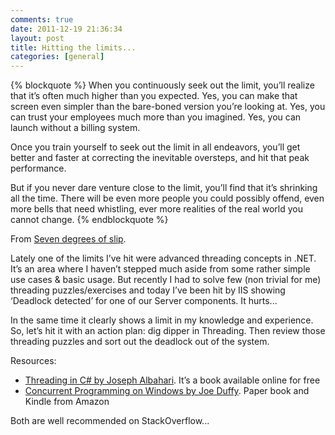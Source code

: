 ```yaml
---
comments: true
date: 2011-12-19 21:36:34
layout: post
title: Hitting the limits...
categories: [general]
---
```


{% blockquote %}
When you continuously seek out the limit, you’ll realize that it’s often much higher than you expected. Yes, you can make that screen even simpler than the bare-boned version you’re looking at. Yes, you can trust your employees much more than you imagined. Yes, you can launch without a billing system.

Once you train yourself to seek out the limit in all endeavors, you’ll get better and faster at correcting the inevitable oversteps, and hit that peak performance.

But if you never dare venture close to the limit, you’ll find that it’s shrinking all the time. There will be even more people you could possibly offend, even more bells that need whistling, ever more realities of the real world you cannot change.
{% endblockquote %}

From [Seven degrees of slip](http://37signals.com/svn/posts/3058-seven-degrees-of-slip).

Lately one of the limits I’ve hit were advanced threading concepts in .NET. It’s an area where I haven’t stepped much aside from some rather simple use cases & basic usage. But recently I had to solve few (non trivial for me) threading puzzles/exercises and today I’ve been hit by IIS showing ‘Deadlock detected’ for one of our Server components. It hurts...

In the same time it clearly shows a limit in my knowledge and experience. So, let’s hit it with an action plan: dig dipper in Threading. Then review those threading puzzles and sort out the deadlock out of the system.

Resources:

  * [Threading in C# by Joseph Albahari](http://www.albahari.com/threading/). It’s a book available online for free
  * [Concurrent Programming on Windows by Joe Duffy](http://www.amazon.com/dp/032143482X/). Paper book and Kindle from Amazon

Both are well recommended on StackOverflow...
